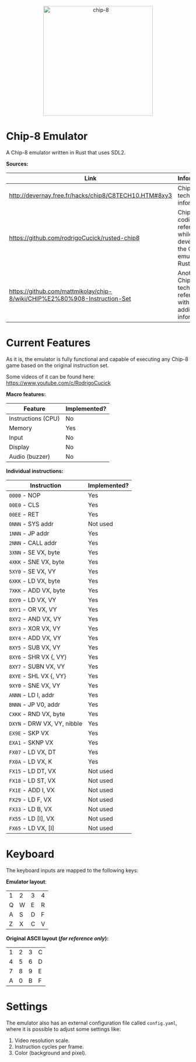 <div align="center">
  <img
    alt="chip-8"
    src="https://csdb.dk/gfx/releases/17000/17306.png"
    height="300px"
  />
</div>

# Chip-8 Emulator

A Chip-8 emulator written in Rust that uses SDL2.

__Sources:__

|Link|Information|
|--|--|
|<http://devernay.free.fr/hacks/chip8/C8TECH10.HTM#8xy3>|Chip-8 technical information.|
|<https://github.com/rodrigoCucick/rusted-chip8>|Chip-8 coding reference while developing the Chip-8 emulator in Rust.|
|<https://github.com/mattmikolay/chip-8/wiki/CHIP%E2%80%908-Instruction-Set>|Another Chip-8 technical reference with some additional information.|

# Current Features

As it is, the emulator is fully functional and capable of executing any Chip-8 game based on the original instruction
set.

Some videos of it can be found here: <https://www.youtube.com/c/RodrigoCucick>

__Macro features:__

|Feature|Implemented?|
|--|--|
|Instructions (CPU)|No|
|Memory|Yes|
|Input|No|
|Display|No|
|Audio (buzzer)|No|

__Individual instructions:__

|Instruction|Implemented?|
|--|--|
|`0000` - NOP|Yes|
|`00E0` - CLS|Yes|
|`00EE` - RET|Yes|
|`0NNN` - SYS addr|Not used|
|`1NNN` - JP addr|Yes|
|`2NNN` - CALL addr|Yes|
|`3XNN` - SE VX, byte|Yes|
|`4XKK` - SNE VX, byte|Yes|
|`5XY0` - SE VX, VY|Yes|
|`6XKK` - LD VX, byte|Yes|
|`7XKK` - ADD VX, byte|Yes|
|`8XY0` - LD VX, VY|Yes|
|`8XY1` - OR VX, VY|Yes|
|`8XY2` - AND VX, VY|Yes|
|`8XY3` - XOR VX, VY|Yes|
|`8XY4` - ADD VX, VY|Yes|
|`8XY5` - SUB VX, VY|Yes|
|`8XY6` - SHR VX {, VY}|Yes|
|`8XY7` - SUBN VX, VY|Yes|
|`8XYE` - SHL VX {, VY}|Yes|
|`9XY0` - SNE VX, VY|Yes|
|`ANNN` - LD I, addr|Yes|
|`BNNN` - JP V0, addr|Yes|
|`CXKK` - RND VX, byte|Yes|
|`DXYN` - DRW VX, VY, nibble|Yes|
|`EX9E` - SKP VX|Yes|
|`EXA1` - SKNP VX|Yes|
|`FX07` - LD VX, DT|Yes|
|`FX0A` - LD VX, K|Yes|
|`FX15` - LD DT, VX|Not used|
|`FX18` - LD ST, VX|Not used|
|`FX1E` - ADD I, VX|Not used|
|`FX29` - LD F, VX|Not used|
|`FX33` - LD B, VX|Not used|
|`FX55` - LD [I], VX|Not used|
|`FX65` - LD VX, [I]|Not used|

# Keyboard

The keyboard inputs are mapped to the following keys:

__Emulator layout__:

|||||
|--|--|--|--|
|1|2|3|4|
|Q|W|E|R|
|A|S|D|F|
|Z|X|C|V|

__Original ASCII layout (_for reference only_):__

|||||
|--|--|--|--|
|1|2|3|C|
|4|5|6|D|
|7|8|9|E|
|A|0|B|F|

# Settings

The emulator also has an external configuration file called `config.yaml`, where it is possible to adjust some settings
like:

1. Video resolution scale.
2. Instruction cycles per frame.
3. Color (background and pixel).
